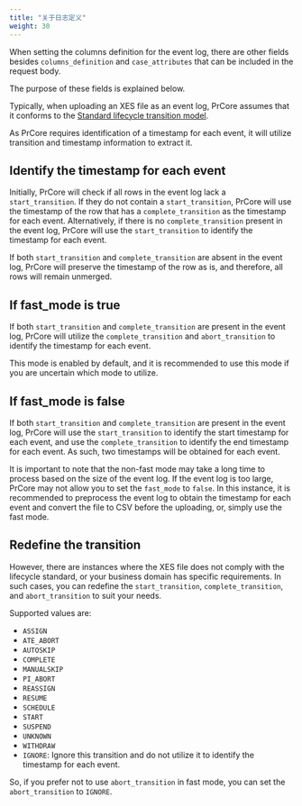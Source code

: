 ```yaml
---
title: "关于日志定义"
weight: 30
---
```


When setting the columns definition for the event log, there are other fields besides `columns_definition` and `case_attributes` that can be included in the request body.

The purpose of these fields is explained below.

Typically, when uploading an XES file as an event log, PrCore assumes that it conforms to the [Standard lifecycle transition model](https://www.tf-pm.org/resources/xes-standard/about-xes/standard-extensions/lifecycle/standard).

As PrCore requires identification of a timestamp for each event, it will utilize transition and timestamp information to extract it.

## Identify the timestamp for each event

Initially, PrCore will check if all rows in the event log lack a `start_transition`. If they do not contain a `start_transition`, PrCore will use the timestamp of the row that has a `complete_transition` as the timestamp for each event. Alternatively, if there is no `complete_transition` present in the event log, PrCore will use the `start_transition` to identify the timestamp for each event.

If both `start_transition` and `complete_transition` are absent in the event log, PrCore will preserve the timestamp of the row as is, and therefore, all rows will remain unmerged.

## If fast_mode is true

If both `start_transition` and `complete_transition` are present in the event log, PrCore will utilize the `complete_transition` and `abort_transition` to identify the timestamp for each event.

This mode is enabled by default, and it is recommended to use this mode if you are uncertain which mode to utilize.

## If fast_mode is false

If both `start_transition` and `complete_transition` are present in the event log, PrCore will use the `start_transition` to identify the start timestamp for each event, and use the `complete_transition` to identify the end timestamp for each event. As such, two timestamps will be obtained for each event.

It is important to note that the non-fast mode may take a long time to process based on the size of the event log. If the event log is too large, PrCore may not allow you to set the `fast_mode` to `false`. In this instance, it is recommended to preprocess the event log to obtain the timestamp for each event and convert the file to CSV before the uploading, or, simply use the fast mode.

## Redefine the transition

However, there are instances where the XES file does not comply with the lifecycle standard, or your business domain has specific requirements. In such cases, you can redefine the `start_transition`, `complete_transition`, and `abort_transition` to suit your needs.

Supported values are:

- `ASSIGN`
- `ATE_ABORT`
- `AUTOSKIP`
- `COMPLETE`
- `MANUALSKIP`
- `PI_ABORT`
- `REASSIGN`
- `RESUME`
- `SCHEDULE`
- `START`
- `SUSPEND`
- `UNKNOWN`
- `WITHDRAW`
- `IGNORE`: Ignore this transition and do not utilize it to identify the timestamp for each event.

So, if you prefer not to use `abort_transition` in fast mode, you can set the `abort_transition` to `IGNORE`.

